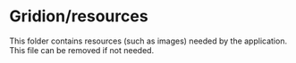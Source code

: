 # Gridion/resources

This folder contains resources (such as images) needed by the application. This file can
be removed if not needed.
